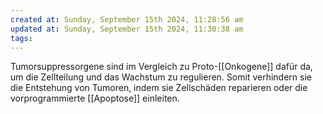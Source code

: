 ```yaml
---
created at: Sunday, September 15th 2024, 11:28:56 am
updated at: Sunday, September 15th 2024, 11:30:38 am
tags: 
---
```

Tumorsuppressorgene sind im Vergleich zu Proto-[[Onkogene]] dafür da, um die Zellteilung und das Wachstum zu regulieren. Somit verhindern sie die Entstehung von Tumoren, indem sie Zellschäden reparieren oder die vorprogrammierte [[Apoptose]] einleiten. 